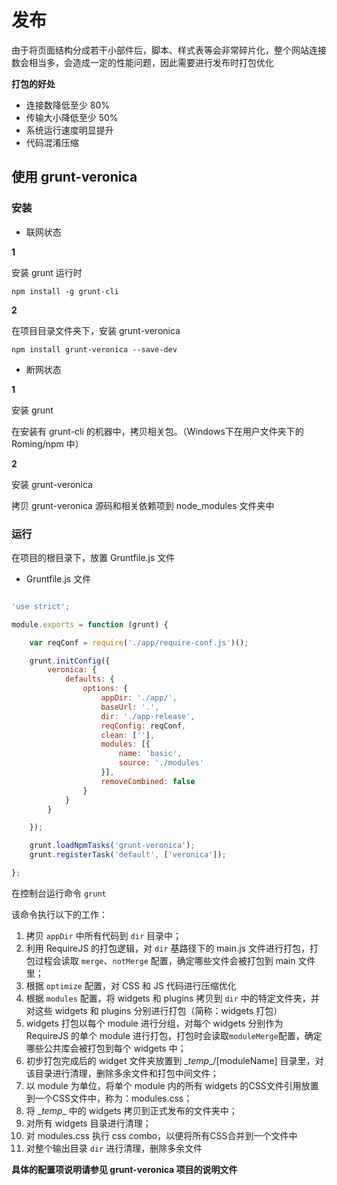 # 发布

由于将页面结构分成若干小部件后，脚本、样式表等会非常碎片化，整个网站连接数会相当多，会造成一定的性能问题，因此需要进行发布时打包优化

**打包的好处**

* 连接数降低至少 80%
* 传输大小降低至少 50%
* 系统运行速度明显提升 
* 代码混淆压缩

## 使用 grunt-veronica

### 安装

* 联网状态

**1**

安装 grunt 运行时

```shell
npm install -g grunt-cli
```

**2**

在项目目录文件夹下，安装 grunt-veronica

```shell
npm install grunt-veronica --save-dev
```

* 断网状态

**1**

安装 grunt

在安装有 grunt-cli 的机器中，拷贝相关包。（Windows下在用户文件夹下的 Roming/npm 中）

**2**

安装 grunt-veronica

拷贝 grunt-veronica 源码和相关依赖项到 node_modules 文件夹中

### 运行

在项目的根目录下，放置 Gruntfile.js 文件

* Gruntfile.js 文件

```js

'use strict';

module.exports = function (grunt) {

    var reqConf = require('./app/require-conf.js')();

    grunt.initConfig({
        veronica: {
            defaults: {
                options: {
                    appDir: './app/',
                    baseUrl: '.',
                    dir: './app-release',
                    reqConfig: reqConf,
                    clean: [''],
                    modules: [{
                        name: 'basic',
                        source: './modules'
                    }],
                    removeCombined: false
                }
            }
        }

    });

    grunt.loadNpmTasks('grunt-veronica');
    grunt.registerTask('default', ['veronica']);

};
```

在控制台运行命令 `grunt`

该命令执行以下的工作：

1. 拷贝 `appDir` 中所有代码到 `dir` 目录中；
2. 利用 RequireJS 的打包逻辑，对 `dir` 基路径下的 main.js 文件进行打包，打包过程会读取 `merge`、`notMerge` 配置，确定哪些文件会被打包到 main 文件里；
3. 根据 `optimize` 配置，对 CSS 和 JS 代码进行压缩优化
4. 根据 `modules` 配置，将 widgets 和 plugins 拷贝到 `dir` 中的特定文件夹，并对这些 widgets 和 plugins 分别进行打包（简称：widgets 打包）
 1. widgets 打包以每个 module 进行分组，对每个 widgets 分别作为 RequireJS 的单个 module 进行打包，打包时会读取`moduleMerge`配置，确定哪些公共库会被打包到每个 widgets 中；
 2. 初步打包完成后的 widget 文件夹放置到 \__temp__/[moduleName] 目录里，对该目录进行清理，删除多余文件和打包中间文件；
 3. 以 module 为单位，将单个 module 内的所有 widgets 的CSS文件引用放置到一个CSS文件中，称为：modules.css；
 4. 将 \__temp__ 中的 widgets 拷贝到正式发布的文件夹中；
 5. 对所有 widgets 目录进行清理；
5. 对 modules.css 执行 css combo，以便将所有CSS合并到一个文件中
6. 对整个输出目录 `dir` 进行清理，删除多余文件

**具体的配置项说明请参见 grunt-veronica 项目的说明文件**

